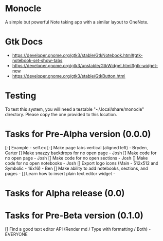 # Monocle
A simple but powerful Note taking app with a similar layout to OneNote.

# Gtk Docs
* https://developer.gnome.org/gtk3/stable/GtkNotebook.html#gtk-notebook-set-show-tabs
* https://developer.gnome.org/gtk3/unstable/GtkWidget.html#gtk-widget-new
* https://developer.gnome.org/gtk3/stable/GtkButton.html

# Testing
To test this system, you will need a testable "~/.local/share/monocle" directory. Please copy the one provided to this location.

# Tasks for Pre-Alpha version (0.0.0)
[-] Example - self.ex
[-] Make page tabs vertical (aligned left) - Bryden, Carter
[] Make snazzy backdrops for no open page - Josh
[] Make code for no open page - Josh
[] Make code for no open sections - Josh
[] Make code for no open notebooks - Josh
[] Export logo icons (Main - 512x512 and Symbolic - 16x16) - Ben
[] Make ability to add notebooks, sections, and pages - <OPEN>
[] Learn how to insert plain text editor widget - <OPEN>

# Tasks for Alpha release (0.0)

# Tasks for Pre-Beta version (0.1.0)
[] Find a good text editor API (Render md / Type with formatting / Both) - EVERYONE